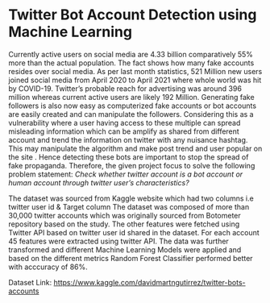 # Twitter Bot Account Detection using Machine Learning

Currently active users on social media are 4.33 billion comparatively 55% more than the actual population. The fact shows how many fake accounts resides over social media. As per last month statistics, 521 Million new users joined social media from April 2020 to April 2021 where whole world was hit by COVID-19. Twitter’s probable reach for advertising was around 396 million whereas current active users are likely 192 Million. Generating fake followers is also now easy as computerized fake accounts or bot accounts are easily created and can manipulate the followers. Considering this as a vulnerability where a user having access to these multiple
can spread misleading information which can be amplify as shared from different account and trend the information on twitter with any nuisance hashtag. This may manipulate the algorithm and make post trend and user popular on the site . Hence detecting these bots are important to stop the spread of fake propaganda.
Therefore, the given project focus to solve the following problem statement: _Check whether twitter account is a bot account or human account through twitter user’s characteristics?_

The dataset was sourced from Kaggle website which had two columns i.e twitter user id & Target column The dataset was composed of more than 30,000 twitter accounts which was originally sourced from Botometer repository based on the study. The other features were fetched using Twitter API based on twitter user id shared in the dataset. For each account 45 features were extracted using twitter API. The data was further transformed and different Machine Learning Models were applied and based on the different metrics Random Forest Classifier performed better with acccuracy of 86%.

Dataset Link: https://www.kaggle.com/davidmartngutirrez/twitter-bots-accounts

